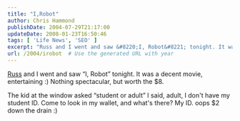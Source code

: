 ```yaml
---
title: "I,Robot"
author: Chris Hammond
publishDate: 2004-07-29T21:17:00
updateDate: 2008-01-23T16:50:46
tags: [ 'Life News', 'SEO' ]
excerpt: "Russ and I went and saw &#8220;I, Robot&#8221; tonight. It was a decent movie, entertaining :) Nothing spectacular, but worth the $8. The kid at the window asked &#8220;student or adult&#8221; I said, adult, I don't have my student ID. Come to look in my wallet, and what's there? My ID. oops $2 down the drain..."
url: /2004/irobot  # Use the generated URL with year
---
```

<P><a title="russ" href="https://www.russ3.com/" target="_blank">Russ</a> and I went and saw &#8220;I, Robot&#8221; tonight. It was a decent movie, entertaining :) Nothing spectacular, but worth the $8.</P> <P>The kid at the window asked &#8220;student or adult&#8221; I said, adult, I don't have my student ID. Come to look in my wallet, and what's there? My ID. oops $2 down the drain :)</P>
